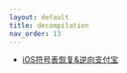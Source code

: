 ```yaml
---
layout: default
title: decompilation
nav_order: 13
---
```


- [iOS符号表恢复&逆向支付宝](http://blog.imjun.net/posts/restore-symbol-of-iOS-app/)